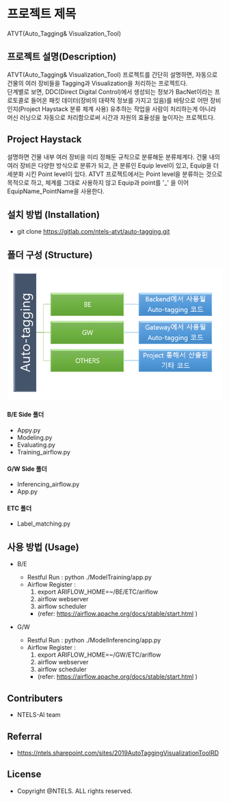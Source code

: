 # 프로젝트 제목
ATVT(Auto_Tagging& Visualization_Tool)

## 프로젝트 설명(Description)
ATVT(Auto_Tagging& Visualization_Tool) 프로젝트를 간단히 설명하면, 자동으로 건물의 여러 장비들을 Tagging과 Visualization을 처리하는 프로젝트다.
<br>단계별로 보면, DDC(Direct Digital Control)에서 생성되는 정보가 BacNet이라는 프로토콜로 들어온 패킷 데이터(장비의 대략적 정보를 가지고 있음)를 바탕으로 어떤 장비인지(Project Haystack 분류 체계 사용) 유추하는 작업을 사람이 처리하는게 아니라 머신 러닝으로 자동으로 처리함으로써 시간과 자원의 효율성을 높이자는 프로젝트다.

## Project Haystack 
설명하면 건물 내부 여러 장비을 미리 정해둔 규칙으로 분류해둔 분류체계다. 건물 내의 여러 장비은 다양한 방식으로 분류가 되고, 큰 분류인 Equip level이 있고,
Equip을 더 세분화 시킨 Point level이 있다.
ATVT 프로젝트에서는 Point level을 분류하는 것으로 목적으로 하고, 체계를 그대로 사용하지 않고 Equip과 point를 '_' 을 이어 EquipName_PointName을 사용한다.

## 설치 방법 (Installation)
* git clone https://gitlab.com/ntels-atvt/auto-tagging.git

## 폴더 구성 (Structure)
![폴더구성 이미지](./OTHERS/ETC/img.png)

#### B/E Side 폴더
* Appy.py
* Modeling.py
* Evaluating.py
* Training_airflow.py

#### G/W Side 폴더
* Inferencing_airflow.py
* App.py

#### ETC 폴더
* Label_matching.py

## 사용 방법 (Usage)
* B/E
  +  Restful Run : python ./ModelTraining/app.py
  +  Airflow Register : 
     1. export ARIFLOW_HOME=~/BE/ETC/ariflow
     2. airflow webserver
     3. airflow scheduler
     - (refer: https://airflow.apache.org/docs/stable/start.html )
  
* G/W 
  +  Restful Run : python ./ModelInferencing/app.py
  +  Airflow Register : 
     1. export ARIFLOW_HOME=~/GW/ETC/ariflow
     2. airflow webserver
     3. airflow scheduler
     - (refer: https://airflow.apache.org/docs/stable/start.html )

## Contributers
 * NTELS-AI team
 
## Referral 
 * https://ntels.sharepoint.com/sites/2019AutoTaggingVisualizationToolRD
 
## License
* Copyright @NTELS. ALL rights reserved.
